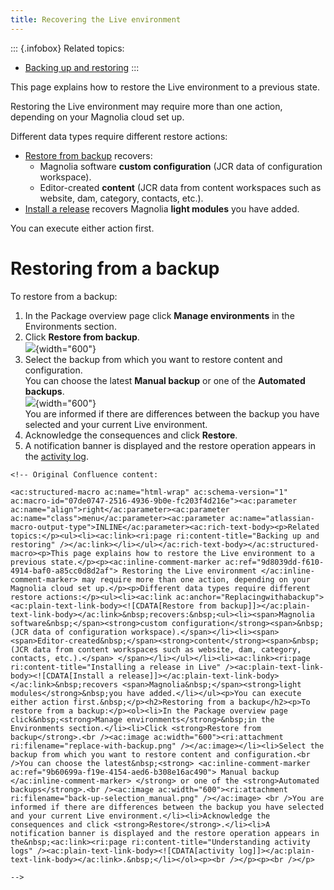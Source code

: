 ```yaml
---
title: Recovering the Live environment
---
```


::: {.infobox}
Related topics:

-   [Backing up and
    restoring](/Magnolia+Cloud/Managing+environments+using+the+Magnolia+cockpit/Backing+up+and+restoring)
:::

This page explains how to restore the Live environment to a previous
state.

Restoring the Live environment may require more than one action,
depending on your Magnolia cloud set up.

Different data types require different restore actions:

-   [Restore from backup](#Replacingwithabackup) recovers:
    -   Magnolia software **custom configuration** (JCR data of
        configuration workspace).
    -   Editor-created **content** (JCR data from content workspaces
        such as website, dam, category, contacts, etc.).
-   [Install a
    release](/Magnolia+Cloud/Installing+updates+using+the+Magnolia+cockpit/Installing+a+release+in+Live)
    recovers Magnolia **light modules** you have added.

You can execute either action first.

Restoring from a backup
=======================

To restore from a backup:

1.  In the Package overview page click **Manage environments** in the
    Environments section.
2.  Click **Restore from backup**.\
    ![](replace-with-backup.png){width="600"}
3.  Select the backup from which you want to restore content and
    configuration.\
    You can choose the latest **Manual backup** or one of the
    **Automated backups**.\
    ![](back-up-selection_manual.png){width="600"}\
    You are informed if there are differences between the backup you
    have selected and your current Live environment.
4.  Acknowledge the consequences and click **Restore**.
5.  A notification banner is displayed and the restore operation appears
    in the [activity
    log](/Magnolia+Cloud/Cockpit/Understanding+activity+logs).

```{=html}
<!-- Original Confluence content:

<ac:structured-macro ac:name="html-wrap" ac:schema-version="1" ac:macro-id="07de0747-2516-4936-9b0e-fc203f4d216e"><ac:parameter ac:name="align">right</ac:parameter><ac:parameter ac:name="class">menu</ac:parameter><ac:parameter ac:name="atlassian-macro-output-type">INLINE</ac:parameter><ac:rich-text-body><p>Related topics:</p><ul><li><ac:link><ri:page ri:content-title="Backing up and restoring" /></ac:link></li></ul></ac:rich-text-body></ac:structured-macro><p>This page explains how to restore the Live environment to a previous state.</p><p><ac:inline-comment-marker ac:ref="9d8039dd-f610-4914-baf0-a85cc0d8d2af"> Restoring the Live environment </ac:inline-comment-marker> may require more than one action, depending on your Magnolia cloud set up.</p><p>Different data types require different restore actions:</p><ul><li><ac:link ac:anchor="Replacingwithabackup"><ac:plain-text-link-body><![CDATA[Restore from backup]]></ac:plain-text-link-body></ac:link>&nbsp;recovers:&nbsp;<ul><li><span>Magnolia software&nbsp;</span><strong>custom configuration</strong><span>&nbsp;(JCR data of configuration workspace).</span></li><li><span> <span>Editor-created&nbsp;</span><strong>content</strong><span>&nbsp;(JCR data from content workspaces such as website, dam, category, contacts, etc.).</span> </span></li></ul></li><li><ac:link><ri:page ri:content-title="Installing a release in Live" /><ac:plain-text-link-body><![CDATA[Install a release]]></ac:plain-text-link-body></ac:link>&nbsp;recovers <span>Magnolia&nbsp;</span><strong>light modules</strong>&nbsp;you have added.</li></ul><p>You can execute either action first.&nbsp;</p><h2>Restoring from a backup</h2><p>To restore from a backup:</p><ol><li>In the Package overview page click&nbsp;<strong>Manage environments</strong>&nbsp;in the Environments section.</li><li>Click <strong>Restore from backup</strong>.<br /><ac:image ac:width="600"><ri:attachment ri:filename="replace-with-backup.png" /></ac:image></li><li>Select the backup from which you want to restore content and configuration.<br />You can choose the latest&nbsp;<strong> <ac:inline-comment-marker ac:ref="9b60699a-f19e-4154-aed6-b308e16ac490"> Manual backup </ac:inline-comment-marker> </strong> or one of the <strong>Automated backups</strong>.<br /><ac:image ac:width="600"><ri:attachment ri:filename="back-up-selection_manual.png" /></ac:image> <br />You are informed if there are differences between the backup you have selected and your current Live environment.</li><li>Acknowledge the consequences and click <strong>Restore</strong>.</li><li>A notification banner is displayed and the restore operation appears in the&nbsp;<ac:link><ri:page ri:content-title="Understanding activity logs" /><ac:plain-text-link-body><![CDATA[activity log]]></ac:plain-text-link-body></ac:link>.&nbsp;</li></ol><p><br /></p><p><br /></p>

-->
```
